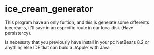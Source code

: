 # ice_cream_generator
This program have an only funtion, and this is generate some differents icecreams, it'll save in an especific route in our local disk (Have persistency).

Is necessaty that you previously have install in your pc NetBeans 8.2 or anything else IDE that can build a JApplet with Java.
